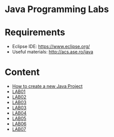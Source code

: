 # Java Programming Labs

# Requirements
- Eclipse IDE: https://www.eclipse.org/
- Useful materials: http://acs.ase.ro/java

# Content
- [How to create a new Java Project]()
- [LAB01](https://github.com/kenyz0r/JAVA-LABS/tree/master/LAB_01)
- [LAB02]()
- [LAB03]()
- [LAB03]()
- [LAB04]()
- [LAB05]()
- [LAB06]()
- [LAB07]()